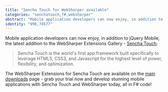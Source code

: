 ```yaml
---
title: "Sencha Touch for WebSharper available"
categories: "senchatouch,f#,websharper"
abstract: "Mobile application developers can now enjoy, in addition to jQuery Mobile, the latest addition to the WebSharper Extensions Gallery - Sencha Touch."
identity: "996,74577"
---
```

Mobile application developers can now enjoy, in addition to jQuery Mobile, the latest addition to the WebSharper Extensions Gallery - [Sencha Touch](http://www.sencha.com/products/touch/).

>Sencha Touch is the world's first app framework built specifically to leverage HTML5, CSS3, and Javascript for the highest level of power, flexibility, and optimization.

The WebSharper Extensions for Sencha Touch are available on the [main downloads](http://www.websharper.com/Downloads.aspx) page - grab your trial now and develop stunning mobile applications with Sencha Touch and WebSharper today, all in F# code!
